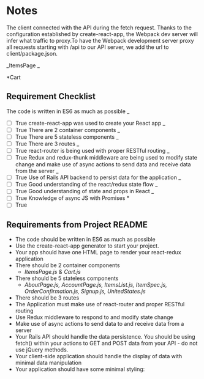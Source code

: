 # Notes

The client connected with the API during the fetch request. Thanks to the configuration established by create-react-app, the Webpack dev server will infer what traffic to proxy.To have the Webpack development server proxy all requests starting with /api to our API server, we add the url to client/package.json.

_ItemsPage
_

\*Cart

## Requirement Checklist

The code is written in ES6 as much as possible _
- [ ] True
create-react-app was used to create your React app _
- [ ] True
There are 2 container components _
- [ ] True
There are 5 stateless components _
- [ ] True
There are 3 routes _
- [ ] True
react-router is being used with proper RESTful routing _
- [ ] True
Redux and redux-thunk middleware are being used to modify state change and make use of async actions to send data and receive data from the server _
- [ ] True
Use of Rails API backend to persist data for the application _
- [ ] True
Good understanding of the react/redux state flow _
- [ ] True
Good understanding of state and props in React _
- [ ] True
Knowledge of async JS with Promises \*
- [ ] True

## Requirements from Project README ##
* The code should be written in ES6 as much as possible
* Use the create-react-app generator to start your project.
* Your app should have one HTML page to render your react-redux application
* There should be 2 container components
    * *ItemsPage.js & Cart.js*
* There should be 5 stateless components
    * *AboutPage.js, AccountPage.js, ItemsList.js, ItemSpec.js, OrderConfirmation.js, Signup.js, UnitedStates.js*
* There should be 3 routes
* The Application must make use of react-router and proper RESTful routing
* Use Redux middleware to respond to and modify state change
* Make use of async actions to send data to and receive data from a server
* Your Rails API should handle the data persistence. You should be using fetch() within your actions to GET and POST data from your API - do not use jQuery methods.
* Your client-side application should handle the display of data with minimal data manipulation
* Your application should have some minimal styling: 